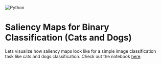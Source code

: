 ![Python](https://img.shields.io/static/v1?label=Language%20Used&message=Python&color=blue&logo=python&logoColor=white)<br>

# Saliency Maps for Binary Classification (Cats and Dogs)
Lets visualize how saliency maps look like for a simple image classification task like cats and dogs classification. Check out the notebook <a href = "https://github.com/ankan-chakraborty/saliency-maps/blob/main/Saliency%20Maps.ipynb">here</a>.

